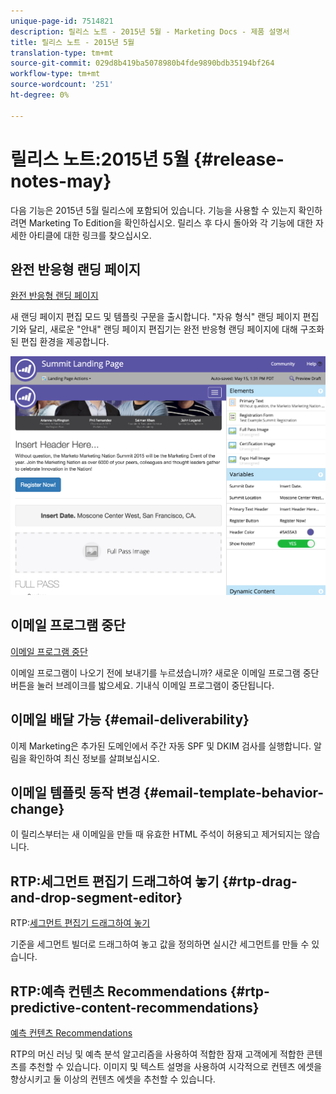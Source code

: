 ```yaml
---
unique-page-id: 7514821
description: 릴리스 노트 - 2015년 5월 - Marketing Docs - 제품 설명서
title: 릴리스 노트 - 2015년 5월
translation-type: tm+mt
source-git-commit: 029d8b419ba5078980b4fde9890bdb35194bf264
workflow-type: tm+mt
source-wordcount: '251'
ht-degree: 0%

---
```



# 릴리스 노트:2015년 5월 {#release-notes-may}

다음 기능은 2015년 5월 릴리스에 포함되어 있습니다. 기능을 사용할 수 있는지 확인하려면 Marketing To Edition을 확인하십시오. 릴리스 후 다시 돌아와 각 기능에 대한 자세한 아티클에 대한 링크를 찾으십시오.

## 완전 반응형 랜딩 페이지

[완전 반응형 랜딩 페이지](/help/marketo/product-docs/demand-generation/landing-pages/guided-landing-pages/create-a-guided-landing-page.md)

새 랜딩 페이지 편집 모드 및 템플릿 구문을 출시합니다. &quot;자유 형식&quot; 랜딩 페이지 편집기와 달리, 새로운 &quot;안내&quot; 랜딩 페이지 편집기는 완전 반응형 랜딩 페이지에 대해 구조화된 편집 환경을 제공합니다.

![](assets/image2015-5-15-13-3a33-3a11.png)

## 이메일 프로그램 중단

[이메일 프로그램 중단](/help/marketo/product-docs/email-marketing/email-programs/email-program-actions/abort-email-program.md)

이메일 프로그램이 나오기 전에 보내기를 누르셨습니까? 새로운 이메일 프로그램 중단 버튼을 눌러 브레이크를 밟으세요. 기내식 이메일 프로그램이 중단됩니다.

## 이메일 배달 가능 {#email-deliverability}

이제 Marketing은 추가된 도메인에서 주간 자동 SPF 및 DKIM 검사를 실행합니다. 알림을 확인하여 최신 정보를 살펴보십시오.

## 이메일 템플릿 동작 변경 {#email-template-behavior-change}

이 릴리스부터는 새 이메일을 만들 때 유효한 HTML 주석이 허용되고 제거되지는 않습니다.

## RTP:세그먼트 편집기 드래그하여 놓기 {#rtp-drag-and-drop-segment-editor}

RTP:[세그먼트 편집기 드래그하여 놓기](/help/marketo/product-docs/web-personalization/using-web-segments/web-segments.md)

기준을 세그먼트 빌더로 드래그하여 놓고 값을 정의하면 실시간 세그먼트를 만들 수 있습니다.

## RTP:예측 컨텐츠 Recommendations {#rtp-predictive-content-recommendations}

[예측 컨텐츠 Recommendations](/help/marketo/product-docs/predictive-content/enabling-predictive-content/enable-predictive-content-for-web-rich-media.md)

RTP의 머신 러닝 및 예측 분석 알고리즘을 사용하여 적합한 잠재 고객에게 적합한 콘텐츠를 추천할 수 있습니다. 이미지 및 텍스트 설명을 사용하여 시각적으로 컨텐츠 에셋을 향상시키고 둘 이상의 컨텐츠 에셋을 추천할 수 있습니다.
